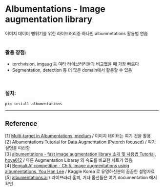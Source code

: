 # Albumentations - Image augmentation library 

이미지 데이터 뻥튀기를 위한 라이브러리중 하나인 albumnetations 활용법 연습 <br/><br/>


### 활용 장점: 
* torchvision, [imgaug](https://imgaug.readthedocs.io/en/latest/source/examples_segmentation_maps.html?highlight=save#a-simple-example) 등 여타 라이브러리들과 비교했을 때 가장 빠르다 
* Segmentation, detection 등 더 많은 domain에서 활용할 수 있음 


<br/>

### 설치:
``` bash
pip install albumentations 
```




***
## Reference 
[1] [Multi-target in Albumentations, medium](https://medium.com/pytorch/multi-target-in-albumentations-16a777e9006e) / 이미지 데이터는 여기 것을 활용  <br/>
[2] [Albumentations Tutorial for Data Augmentation (Pytorch focused)](https://youtu.be/rAdLwKJBvPM) / 여기 설명을 따라함  <br/>
[3] [albumentations - fast image augmentation library 소개 및 사용법 Tutorial, hoya012](https://hoya012.github.io/blog/albumentation_tutorial/) / 다른 Augmentation Libaray 와 속도를 비교한 차트가 있음 <br/>
[4] [Bengali.AI competition - Ch 5. Image augmentations using albumentations, You Han Lee](https://youtu.be/n_f6d4bPFME) / Kaggle Korea 로 유명하신분의 꼼꼼한 설명자료 <br/>
[5] [albumentations.ai](https://albumentations.ai/) / 라이브러리 홈피, 기타 옵션들은 여기 documentation 에서 확인 <br/>
